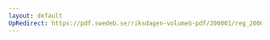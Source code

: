 ```yaml
---
layout: default
UpRedirect: https://pdf.swedeb.se/riksdagen-volumeG-pdf/200001/reg_200001/reg_200001_0143.pdf
---
```

